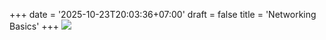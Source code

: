 +++
date = '2025-10-23T20:03:36+07:00'
draft = false
title = 'Networking Basics'
+++
![](/images/NW.png)